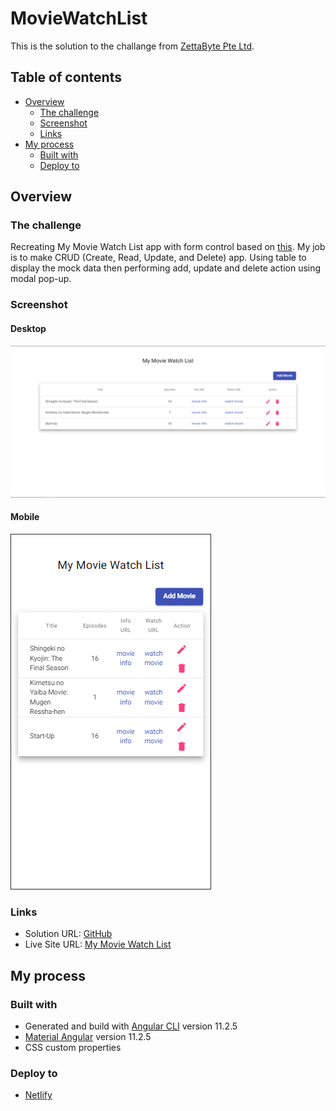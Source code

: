 # MovieWatchList

This is the solution to the challange from [ZettaByte Pte Ltd](https://www.zettabyte.sg/).

## Table of contents

- [Overview](#overview)
  - [The challenge](#the-challenge)
  - [Screenshot](#screenshot)
  - [Links](#links)
- [My process](#my-process)
  - [Built with](#built-with)
  - [Deploy to](#deploy-to)

## Overview

### The challenge

Recreating My Movie Watch List app with form control based on [this](https://my-movie-watch-list.vercel.app/).
My job is to make CRUD (Create, Read, Update, and Delete) app. Using table to display the mock data then
performing add, update and delete action using modal pop-up.

### Screenshot

#### Desktop

![](./screenshot/Desktop.PNG)

#### Mobile

![](./screenshot/Mobile.PNG)

### Links

- Solution URL: [GitHub](https://github.com/jojomanurung/MovieWatch-List)
- Live Site URL: [My Movie Watch List](https://my-moviewatch-list.netlify.app/)

## My process

### Built with

- Generated and build with [Angular CLI](https://github.com/angular/angular-cli) version 11.2.5
- [Material Angular](https://material.angular.io/) version 11.2.5
- CSS custom properties

### Deploy to

- [Netlify](https://netlify.com)
